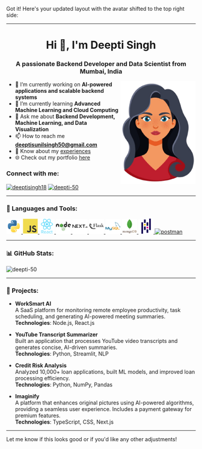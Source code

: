 Got it! Here's your updated layout with the avatar shifted to the top right side:

---

<h1 align="center">Hi 👋, I'm Deepti Singh</h1>
<h3 align="center">A passionate Backend Developer and Data Scientist from Mumbai, India</h3>

<img src="608e5cb4-6654-4673-8477-2e37b6637193-removebg-preview.png" alt="Deepti Avatar" width="200" align="right" />

- 🔭 I’m currently working on **AI-powered applications and scalable backend systems**  
- 🌱 I’m currently learning **Advanced Machine Learning and Cloud Computing**  
- 💬 Ask me about **Backend Development, Machine Learning, and Data Visualization**  
- 📫 How to reach me **deeptisunilsingh50@gmail.com**  
- 📄 Know about my [experiences](https://drive.google.com/file/d/1BGrOSmfYfTKlcWCCVYkMmMrtLyAT5lJN/view?usp=drivesdk)
- 🌐 Check out my portfolio [here](https://deeptisingh.vercel.app/)

<h3 align="left">Connect with me:</h3>
<p align="left">
  <a href="https://linkedin.com/in/deeptisingh18" target="blank"><img align="center" src="https://cdn.jsdelivr.net/npm/simple-icons@3.0.1/icons/linkedin.svg" alt="deeptisingh18" height="30" width="40" /></a>
  <a href="https://github.com/deepti-50" target="blank"><img align="center" src="https://cdn.jsdelivr.net/npm/simple-icons@3.0.1/icons/github.svg" alt="deepti-50" height="30" width="40" /></a>
</p>

---

<h3 align="left">🚀 Languages and Tools:</h3>
<p align="left"> 
    <a href="https://www.python.org" target="_blank"> <img src="https://raw.githubusercontent.com/devicons/devicon/master/icons/python/python-original.svg" alt="python" width="40" height="40"/> </a> 
    <a href="https://developer.mozilla.org/en-US/docs/Web/JavaScript" target="_blank"> <img src="https://raw.githubusercontent.com/devicons/devicon/master/icons/javascript/javascript-original.svg" alt="javascript" width="40" height="40"/> </a> 
    <a href="https://reactjs.org/" target="_blank"> <img src="https://raw.githubusercontent.com/devicons/devicon/master/icons/react/react-original-wordmark.svg" alt="react" width="40" height="40"/> </a> 
    <a href="https://nodejs.org" target="_blank"> <img src="https://raw.githubusercontent.com/devicons/devicon/master/icons/nodejs/nodejs-original-wordmark.svg" alt="nodejs" width="40" height="40"/> </a> 
    <a href="https://nextjs.org/" target="_blank"> <img src="https://raw.githubusercontent.com/devicons/devicon/master/icons/nextjs/nextjs-original-wordmark.svg" alt="nextjs" width="40" height="40"/> </a> 
    <a href="https://flask.palletsprojects.com/" target="_blank"> <img src="https://raw.githubusercontent.com/devicons/devicon/master/icons/flask/flask-original-wordmark.svg" alt="flask" width="40" height="40"/> </a>
    <a href="https://www.mysql.com/" target="_blank"> <img src="https://raw.githubusercontent.com/devicons/devicon/master/icons/mysql/mysql-original-wordmark.svg" alt="mysql" width="40" height="40"/> </a> 
    <a href="https://www.mongodb.com/" target="_blank"> <img src="https://raw.githubusercontent.com/devicons/devicon/master/icons/mongodb/mongodb-original-wordmark.svg" alt="mongodb" width="40" height="40"/> </a> 
    <a href="https://pandas.pydata.org/" target="_blank"> <img src="https://raw.githubusercontent.com/devicons/devicon/master/icons/pandas/pandas-original.svg" alt="pandas" width="40" height="40"/> </a> 
    <a href="https://www.postman.com/" target="_blank"> <img src="https://www.vectorlogo.zone/logos/getpostman/getpostman-icon.svg" alt="postman" width="40" height="40"/> </a> 
</p>

---

<h3 align="left">📊 GitHub Stats:</h3>
<p><img align="center" src="https://github-readme-stats.vercel.app/api?username=deepti-50&show_icons=true&locale=en" alt="deepti-50" /></p>

---

<h3 align="left">📂 Projects:</h3>

- **WorkSmart AI**  
  A SaaS platform for monitoring remote employee productivity, task scheduling, and generating AI-powered meeting summaries.  
  **Technologies**: Node.js, React.js  

- **YouTube Transcript Summarizer**  
  Built an application that processes YouTube video transcripts and generates concise, AI-driven summaries.  
  **Technologies**: Python, Streamlit, NLP  

- **Credit Risk Analysis**  
  Analyzed 10,000+ loan applications, built ML models, and improved loan processing efficiency.  
  **Technologies**: Python, NumPy, Pandas  

- **Imaginify**  
  A platform that enhances original pictures using AI-powered algorithms, providing a seamless user experience. Includes a payment gateway for premium features.  
  **Technologies**: TypeScript, CSS, Next.js  

---

Let me know if this looks good or if you'd like any other adjustments!
